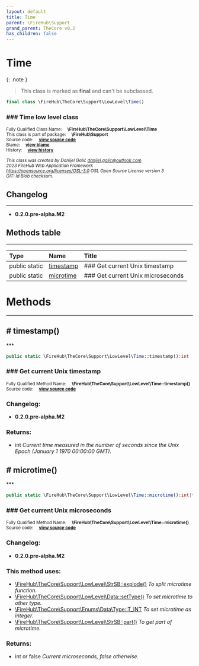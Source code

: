 ```yaml
---
layout: default
title: Time
parent: \FireHub\Support
grand_parent: TheCore v0.2
has_children: false
---
```


<link rel="stylesheet" type="text/css" href="/css/style.css" />

# Time

{: .note }
> This class is marked as **final** and can't be subclassed.


```php
final class \FireHub\TheCore\Support\LowLevel\Time()
```

### ### Time low level class

<sub>Fully Qualified Class Name:  **\FireHub\TheCore\Support\LowLevel\Time**</sub><br>
<sub>This class is part of package:  **\FireHub\Support**</sub><br>
<sub>Source code:  **[view source code](https://github.com/The-FireHub-Project/TheCore/blob/v1.0/src/support/lowlevel/firehub.Time.php#L35)**</sub><br>
<sub>Blame:  **[view blame](https://github.com/The-FireHub-Project/TheCore/blame/v1.0/src/support/lowlevel/firehub.Time.php)**</sub><br>
<sub>History:  **[view history](https://github.com/The-FireHub-Project/TheCore/commits/v1.0/src/support/lowlevel/firehub.Time.php)**</sub><br>

<sub>_This class was created by Danijel Galić <danijel.galic@outlook.com>_</sub><br>
<sub>_2023 FireHub Web Application Framework_</sub><br>
<sub>_<https://opensource.org/licenses/OSL-3.0> OSL Open Source License version 3_</sub><br>
<sub>_GIT: $Id$ Blob checksum._</sub><br>

## Changelog
***

* **0.2.0.pre-alpha.M2** 


## Methods table
***

| Type  | Name  | Title |
| :---  | :---  | :---  |
|public static |<a href="#timestamp()">timestamp</a>|### Get current Unix timestamp|
|public static |<a href="#microtime()">microtime</a>|### Get current Unix microseconds|


# Methods
***


<h2><a name="timestamp()"># timestamp()</a></h2>
***

```php
public static \FireHub\TheCore\Support\LowLevel\Time::timestamp():int
```

### ### Get current Unix timestamp

<sub>Fully Qualified Method Name:  **\FireHub\TheCore\Support\LowLevel\Time::timestamp()**</sub><br>
<sub>Source code:  **[view source code](https://github.com/The-FireHub-Project/TheCore/blob/v1.0/src/support/lowlevel/firehub.Time.php#L43)**</sub><br>

### Changelog:

* **0.2.0.pre-alpha.M2** 

### Returns:

* int _Current time measured in the number of seconds since the Unix Epoch (January 1 1970 00:00:00 GMT)._

<h2><a name="microtime()"># microtime()</a></h2>
***

```php
public static \FireHub\TheCore\Support\LowLevel\Time::microtime():int|false
```

### ### Get current Unix microseconds

<sub>Fully Qualified Method Name:  **\FireHub\TheCore\Support\LowLevel\Time::microtime()**</sub><br>
<sub>Source code:  **[view source code](https://github.com/The-FireHub-Project/TheCore/blob/v1.0/src/support/lowlevel/firehub.Time.php#L60)**</sub><br>

### Changelog:

* **0.2.0.pre-alpha.M2** 

### This method uses:

* [\FireHub\TheCore\Support\LowLevel\StrSB::explode()](/thecore/v0.2\FireHub\TheCore\Support\LowLevel\StrSB#explode()) _To split microtime function._
* [\FireHub\TheCore\Support\LowLevel\Data::setType()](/thecore/v0.2\FireHub\TheCore\Support\LowLevel\Data#settype()) _To set microtime to other type._
* [\FireHub\TheCore\Support\Enums\Data\Type::T_INT](/thecore/v0.2\FireHub\TheCore\Support\Enums\Data\Type#t_int) _To set microtime as integer._
* [\FireHub\TheCore\Support\LowLevel\StrSB::part()](/thecore/v0.2\FireHub\TheCore\Support\LowLevel\StrSB#part()) _To get part of microtime._

### Returns:

* int or false _Current microseconds, false otherwise._


